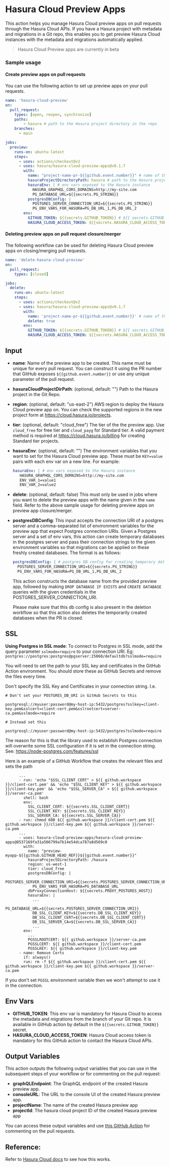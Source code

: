 # Hasura Cloud Preview Apps

This action helps you manage Hasura Cloud preview apps on pull requests through the Hasura Cloud APIs. If you have a Hasura project with metadata and migrations in a Git repo, this enables you to get preview Hasura Cloud instances with the metadata and migrations automatically applied.

> Hasura Cloud Preview apps are currently in beta

### Sample usage

#### Create preview apps on pull requests

You can use the following action to set up preview apps on your pull requests.

```yaml
name: 'hasura-cloud-preview'
on:
  pull_request:
    types: [open, reopen, synchronize]
    paths:
    	- hasura # path to the Hasura project directory in the repo
    branches:
      - main

jobs:
  preview:
    runs-on: ubuntu-latest
    steps:
      - uses: actions/checkout@v2
      - uses: hasura/hasura-cloud-preview-apps@v0.1.7
        with:
          name: "project-name-pr-${{github.event.number}}" # name of the preview app to created
          hasuraProjectDirectoryPath: hasura # path to the Hasura project directory in the repo
          hasuraEnv: | # env vars exposed to the Hasura instance
           	HASURA_GRAPHQL_CORS_DOMAINS=http://my-site.com
           	PG_DATABASE_URL=${{secrets.PG_STRING}}
          postgresDBConfig: |
            POSTGRES_SERVER_CONNECTION_URI=${{secrets.PG_STRING}}
            PG_ENV_VARS_FOR_HASURA=PG_DB_URL_1,PG_DB_URL_2
        env:
          GITHUB_TOKEN: ${{secrets.GITHUB_TOKEN}} # ${{ secrets.GITHUB_TOKEN }} is provided by default by GitHub actions
          HASURA_CLOUD_ACCESS_TOKEN: ${{secrets.HASURA_CLOUD_ACCESS_TOKEN}} # Hasura Cloud access token to contact Hasura Cloud APIs

```

#### Deleting preview apps on pull request closure/merger

The following workflow can be used for deleting Hasura Cloud preview apps on closing/merging pull requests.

```yaml
name: 'delete-hasura-cloud-preview'
on:
  pull_request:
    types: [closed]

jobs:
  delete:
    runs-on: ubuntu-latest
    steps:
      - uses: actions/checkout@v2
      - uses: hasura/hasura-cloud-preview-apps@v0.1.7
        with:
          name: 'project-name-pr-${{github.event.number}}' # name of the preview app to deleted
          delete: true
        env:
          GITHUB_TOKEN: ${{secrets.GITHUB_TOKEN}} # ${{ secrets.GITHUB_TOKEN }} is provided by default by GitHub actions
          HASURA_CLOUD_ACCESS_TOKEN: ${{secrets.HASURA_CLOUD_ACCESS_TOKEN}} # Hasura Cloud access token to contact Hasura Cloud APIs
```

## Input

- **name**: Name of the preview app to be created. This name must be unique for every pull request. You can construct it using the PR number that GitHub exposes `${{github.event.number}}` or use any unique parameter of the pull request.

- **hasuraCloudProjectDirPath**: (optional, default: "") Path to the Hasura project in the Git Repo.

- **region**: (optional, default: "us-east-2") AWS region to deploy the Hasura Cloud preview app on. You can check the supported regions in the new project form at https://cloud.hasura.io/projects.

- **tier**: (optional, default: "cloud_free") The tier of the the preview app. Use `cloud_free` for free tier and `cloud_payg` for Standard tier. A valid payment method is required at https://cloud.hasura.io/billing for creating Standard tier projects.

- **hasuraEnv**: (optional, default: "") The environment variables that you want to set for the Hasura Cloud preview app. These must be `KEY=value` pairs with each env var on a new line. For example:

  ```yaml
  hasuraEnv: | # env vars exposed to the Hasura instance
  	 HASURA_GRAPHQL_CORS_DOMAINS=http://my-site.com
  	 ENV_VAR_1=value1
     ENV_VAR_2=value2
  ```

- **delete**: (optional, default: false) This must only be used in jobs where you want to delete the preview apps with the name given in the `name` field. Refer to the above sample usage for deleting preview apps on preview app closure/merger.

- **postgresDBConfig**: This input accepts the connection URI of a postgres server and a comma-separated list of environment variables for the preview app that expect Postgres connection URIs. Given a Postgres server and a set of env vars, this action can create temporary databases in the postgres server and pass their connection strings to the given environment variables so that migrations can be applied on these freshly created databases. The format is as follows:

  ```yaml
  postgresDBConfig: | # postgres DB config for creating temporary databases
    POSTGRES_SERVER_CONNECTION_URI=${{secrets.PG_STRING}}
    PG_ENV_VARS_FOR_HASURA=PG_DB_URL_1,PG_DB_URL_2
  ```

  This action constructs the database name from the provided preview app, followed by making `DROP DATABASE IF EXISTS` and `CREATE DATABASE` queries with the given credentials in the POSTGRES_SERVER_CONNECTION_URI.

  Please make sure that this db config is also present in the deletion workflow so that this action also deletes the temporarily created databases when the PR is closed.

## SSL

**Using Postgres in SSL mode**: To connect to Postgres in SSL mode, add the query parameter `sslmode=require` to your connection URI. Eg: `postgres://postgres:postgres@pgserver:25060/defaultdb?sslmode=require`

You will need to set the path to your SSL key and certificates in the GitHub Action environment. You should store these as GitHub Secrets and remove the files every time.

Don't specify the SSL Key and Certificates in your connection string. I.e.

```
# Don't set your POSTGRES_DB_URI in GitHub Secrets to this

postgresql://myuser:password@my-host-ip:5432/postgres?sslkey=client-key.pem&sslcert=client-cert.pem&sslrootcert=server-ca.pem&sslmode=require

# Instead set this

postgresql://myuser:password@my-host-ip:5432/postgres?sslmode=require
```

The reason for this is that the library used to establish Postgres connection will overwrite some SSL configuration if it is set in the connection string. See: https://node-postgres.com/features/ssl

Here is an example of a GitHub Workflow that creates the relevant files and sets the path

```
      ...
      - run: 'echo "$SSL_CLIENT_CERT" > ${{ github.workspace }}/client-cert.pem' && 'echo "$SSL_CLIENT_KEY" > ${{ github.workspace }}/client-key.pem' && 'echo "$SSL_SERVER_CA" > ${{ github.workspace }}/server-ca.pem'
        shell: bash
        env:
          SSL_CLIENT_CERT: ${{secrets.SSL_CLIENT_CERT}}
          SSL_CLIENT_KEY: ${{secrets.SSL_CLIENT_KEY}}
          SSL_SERVER_CA: ${{secrets.SSL_SERVER_CA}}
      - run: chmod 600 ${{ github.workspace }}/client-cert.pem ${{ github.workspace }}/client-key.pem ${{ github.workspace }}/server-ca.pem
      ...
      - uses: hasura-cloud-preview-apps/hasura-cloud-preview-apps@8537169fa31a506799a7b14e54dca787a8d569c0
        with:
          name: "preview-myapp-${{github.GITHUB_HEAD_REF}}${{github.event.number}}"
          hasuraProjectDirectoryPath: /hasura
          region: us-west-1
          tier: cloud_free
          postgresDBConfig: |
            POSTGRES_SERVER_CONNECTION_URI=${{secrets.POSTGRES_SERVER_CONNECTION_URI}}
            PG_ENV_VARS_FOR_HASURA=PG_DATABASE_URL
          dbProxyConnectionHost: ${{secrets.PROXY_POSTGRES_HOST}}
          hasuraEnv: |
            ...
            PG_DATABASE_URL=${{secrets.POSTGRES_SERVER_CONNECTION_URI}}
            DB_SSL_CLIENT_KEY=${{secrets.DB_SSL_CLIENT_KEY}}
            DB_SSL_CLIENT_CERT=${{secrets.DB_SSL_CLIENT_CERT}}
            DB_SSL_SERVER_CA=${{secrets.DB_SSL_SERVER_CA}}
            ...
        env:
          ...
          PGSSLROOTCERT: ${{ github.workspace }}/server-ca.pem
          PGSSLCERT: ${{ github.workspace }}/client-cert.pem
          PGSSLKEY: ${{ github.workspace }}/client-key.pem
      - name: Remove Certs
        if: always()
        run: rm -f ${{ github.workspace }}/client-cert.pem ${{ github.workspace }}/client-key.pem ${{ github.workspace }}/server-ca.pem
```

If you don't set `PGSSL` environment variable then we won't attempt to use it in the connection.

## Env Vars

- **GITHUB_TOKEN**: This env var is mandatory for Hasura Cloud to access the metadata and migrations from the branch of your Git repo. It is available in GitHub action by default in the `${{secrets.GITHUB_TOKEN}}` secret.
- **HASURA_CLOUD_ACCESS_TOKEN**: Hasura Cloud access token is mandatory for this GitHub action to contact the Hasura Cloud APIs.

## Output Variables

This action outputs the following output variables that you can use in the subsequent steps of your workflow or for commenting on the pull request:

- **graphQLEndpoint**: The GraphQL endpoint of the created Hasura preview app.
- **consoleURL**: The URL to the console UI of the created Hasura preview app.
- **projectName**: The name of the created Hasura preview app
- **projectId**: The hasura cloud project ID of the created Hasura preview app

You can access these output variables and use [this GitHub Action](https://github.com/hasura/comment-progress) for commenting on the pull requests.

## Reference:

Refer to [Hasura Cloud docs](https://hasura.io/docs/latest/graphql/cloud/deployment/preview-apps-github-action/) to see how this works.
